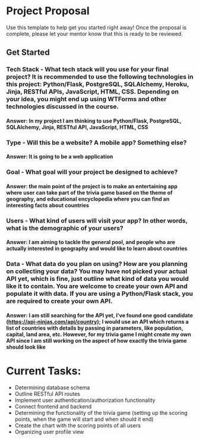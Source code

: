 # Project Proposal

Use this template to help get you started right away! Once the proposal is complete, please let your mentor know that this is ready to be reviewed.

## Get Started

### Tech Stack - What tech stack will you use for your final project? It is recommended to use the following technologies in this project: Python/Flask, PostgreSQL, SQLAlchemy, Heroku, Jinja, RESTful APIs, JavaScript, HTML, CSS. Depending on your idea, you might end up using WTForms and other technologies discussed in the course.
#### Answer: In my project I am thinking to use Python/Flask, PostgreSQL, SQLAlchemy, Jinja, RESTful API, JavaScript, HTML, CSS         

### Type - Will this be a website? A mobile app? Something else?
#### Answer: It is going to be a web application

### Goal - What goal will your project be designed to achieve?
#### Answer: the main point of the project is to make an entertaining app where user can take part of the trivia game based on the theme of geography, and educational encyclopedia where you can find an interesting facts about countries

### Users - What kind of users will visit your app? In other words, what is the demographic of your users?                                       
#### Answer: I am aiming to tackle the general pool, and people who are actually interested in geography and would like to learn about countries

### Data - What data do you plan on using? How are you planning on collecting your data? You may have not picked your actual API yet, which is fine, just outline what kind of data you would like it to contain. You are welcome to create your own API and populate it with data. If you are using a Python/Flask stack, you are required to create your own API.
#### Answer: I am still searching for the API yet, I’ve found one good candidate (https://api-ninjas.com/api/country); I would use an API which returns a list of countries with details by passing in parameters, like population, capital, land area, etc. However, for my trivia game I might create my own API since I am still working on the aspect of how exactly the trivia game should look like

# Current Tasks:

- Determining database schema
- Outline RESTful API routes
- Implement user authentication/authorization functionality
- Connect frontend and backend 
- Determining the functionality of the trivia game (setting up the scoring points, when the game will start and when should it end)
- Create the chart with the scoring points of all users
- Organizing user profile view

